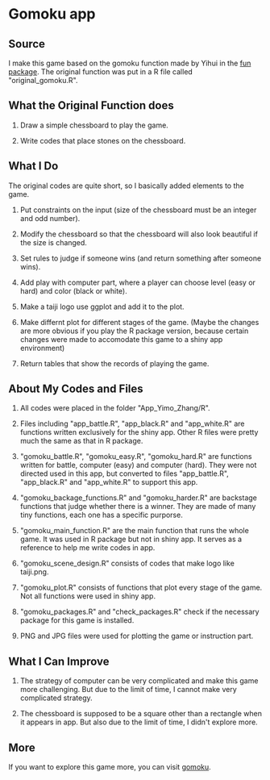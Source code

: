 # Gomoku app

## Source

I make this game based on the gomoku function made by Yihui in the [fun package](https://github.com/yihui/fun/tree/master/R). The original function was put in a R file called "original_gomoku.R".

## What the Original Function does

1. Draw a simple chessboard to play the game.

2. Write codes that place stones on the chessboard.

## What I Do

The original codes are quite short, so I basically added elements to the game.

1. Put constraints on the input (size of the chessboard must be an integer and odd number).

2. Modify the chessboard so that the chessboard will also look beautiful if the size is changed.

3. Set rules to judge if someone wins (and return something after someone wins).

4. Add play with computer part, where a player can choose level (easy or hard) and color (black or white).

5. Make a taiji logo use ggplot and add it to the plot.

6. Make differnt plot for different stages of the game. (Maybe the changes are more obvious if you play the R package version, because certain changes were made to accomodate this game to a shiny app environment)

7. Return tables that show the records of playing the game.

## About My Codes and Files

1. All codes were placed in the folder "App_Yimo_Zhang/R".

2. Files including "app_battle.R", "app_black.R" and "app_white.R" are functions written exclusively for the shiny app. Other R files were pretty much the same as that in R package.

3. "gomoku_battle.R", "gomoku_easy.R", "gomoku_hard.R" are functions written for battle, computer (easy) and computer (hard). They were not directed used in this app, but converted to files "app_battle.R", "app_black.R" and "app_white.R" to support this app.

4. "gomoku_backage_functions.R" and "gomoku_harder.R" are backstage functions that judge whether there is a winner. They are made of many tiny functions, each one has a specific purporse.

5. "gomoku_main_function.R" are the main function that runs the whole game. It was used in R package but not in shiny app. It serves as a reference to help me write codes in app.

6. "gomoku_scene_design.R" consists of codes that make logo like taiji.png.

7. "gomoku_plot.R" consists of functions that plot every stage of the game. Not all functions were used in shiny app.

8. "gomoku_packages.R" and "check_packages.R" check if the necessary package for this game is installed.

9. PNG and JPG files were used for plotting the game or instruction part.

## What I Can Improve

1. The strategy of computer can be very complicated and make this game more challenging. But due to the limit of time, I cannot make very complicated strategy.

2. The chessboard is supposed to be a square other than a rectangle when it appears in app. But also due to the limit of time, I didn't explore more.

## More

If you want to explore this game more, you can visit [gomoku](http://gomokuworld.com/articles/16_useful_tips_to_become_a_better_gomoku_player).
